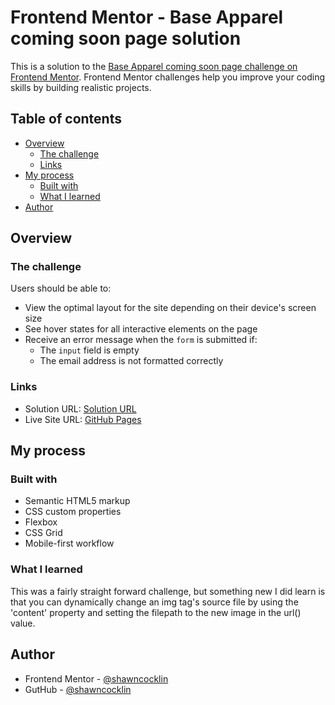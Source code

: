 # Frontend Mentor - Base Apparel coming soon page solution

This is a solution to the [Base Apparel coming soon page challenge on Frontend Mentor](https://www.frontendmentor.io/challenges/base-apparel-coming-soon-page-5d46b47f8db8a7063f9331a0). Frontend Mentor challenges help you improve your coding skills by building realistic projects.

## Table of contents

- [Overview](#overview)
  - [The challenge](#the-challenge)
  - [Links](#links)
- [My process](#my-process)
  - [Built with](#built-with)
  - [What I learned](#what-i-learned)
- [Author](#author)

## Overview

### The challenge

Users should be able to:

- View the optimal layout for the site depending on their device's screen size
- See hover states for all interactive elements on the page
- Receive an error message when the `form` is submitted if:
  - The `input` field is empty
  - The email address is not formatted correctly

### Links

- Solution URL: [Solution URL](https://www.frontendmentor.io/solutions/responsive-landing-page-using-flex-grid-and-css-custom-properties-f3hbh5vG85)
- Live Site URL: [GitHub Pages](https://shawncocklin.github.io/base-apparel-coming-soon/)

## My process

### Built with

- Semantic HTML5 markup
- CSS custom properties
- Flexbox
- CSS Grid
- Mobile-first workflow

### What I learned

This was a fairly straight forward challenge, but something new I did learn is that you can dynamically change an img tag's source file by using the 'content' property and setting the filepath to the new image in the url() value.

## Author

- Frontend Mentor - [@shawncocklin](https://www.frontendmentor.io/profile/shawncocklin)
- GutHub - [@shawncocklin](https://github.com/shawncocklin)
